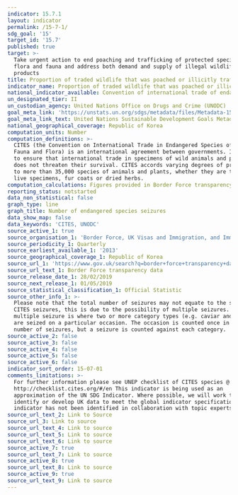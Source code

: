 ```yaml
---
indicator: 15.7.1
layout: indicator
permalink: /15-7-1/
sdg_goal: '15'
target_id: '15.7'
published: true
target: >-
  Take urgent action to end poaching and trafficking of protected species of
  flora and fauna and address both demand and supply of illegal wildlife
  products
title: Proportion of traded wildlife that was poached or illicitly trafficked
indicator_name: Proportion of traded wildlife that was poached or illicitly trafficked
national_indicator_available: Convention of international trade of endangered species (CITES) seizures
un_designated_tier: II
un_custodian_agency: United Nations Office on Drugs and Crime (UNODC)
goal_meta_link: 'https://unstats.un.org/sdgs/metadata/files/Metadata-15-07-01.pdf'
goal_meta_link_text: United Nations Sustainable Development Goals Metadata (PDF 210 KB)
national_geographical_coverage: Republic of Korea
computation_units: Number
computation_definitions: >-
  CITES (the Convention on International Trade in Endangered Species of Wild
  Fauna and Flora) is an international agreement between governments. Its aim is
  to ensure that international trade in specimens of wild animals and plants
  does not threaten their survival. CITES accords varying degrees of protection
  to more than 35,000 species of animals and plants, whether they are traded as
  live specimens, fur coats or dried herbs.
computation_calculations: Figures provided in Border Force transparency data.
reporting_status: notstarted
data_non_statistical: false
graph_type: line
graph_title: Number of endangered species seizures
data_show_map: false
data_keywords: 'CITES, UNODC'
source_active_1: true
source_organisation_1: 'Border Force, UK Visas and Immigration, and Immigration Enforcement'
source_periodicity_1: Quarterly
source_earliest_available_1: '2013'
source_geographical_coverage_1: Republic of Korea
source_url_1: 'https://www.gov.uk/search?q=border+force+transparency+data'
source_url_text_1: Border Force transparency data
source_release_date_1: 28/02/2019
source_next_release_1: 01/05/2019
source_statistical_classification_1: Official Statistic
source_other_info_1: >-
  Please note that the total number of seizures may not equate to the sum of the
  CITES seizures, this is due to the possibility of multiple seizures. A
  multiple seizure is where two or more category types (e.g. caviar and timber)
  are seized on a particular occasion. The occasion is counted once in the total
  number of seizures, but a seizure is counted against each category.
source_active_2: false
source_active_3: false
source_active_4: false
source_active_5: false
source_active_6: false
indicator_sort_order: 15-07-01
comments_limitations: >-
  For further information please see UNEP checklist of CITES species @
  http://checklist.cites.org/#/en This indicator is being used as an
  approximation of the UN SDG Indicator. Where possible, we will work to
  identify or develop UK data to meet the global indicator specification. This
  indicator has not been identified in collaboration with topic experts.
source_url_text_2: Link to Source
source_url_3: Link to source
source_url_text_4: Link to source
source_url_text_5: Link to source
source_url_text_6: Link to source
source_active_7: true
source_url_text_7: Link to source
source_active_8: true
source_url_text_8: Link to source
source_active_9: true
source_url_text_9: Link to source
---
```

